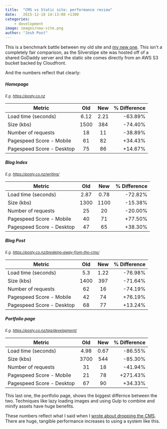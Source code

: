 ```yaml
---
title:  "CMS vs Static site: performance review"
date:   2015-12-18 14:13:08 +1300
categories: 
    - development
image: images/new-site.png
author: "Josh Post"
---
```


This is a benchmark battle between my old site and [my new one]. This isn't a completely fair comparison, as the Silverstipe site was hosted off of a shared GoDaddy server and the static site comes directly from an AWS S3 bucket backed by Cloudfront.

And the numbers reflect that clearly:

##### Homepage

<small>_E.g. <https://posty.co.nz>_</small>

| Metric                    |  Old  |  New  | % Difference |
| ------------------------- | :---: | :---: | -----------: |
| Load time (seconds)       | 6.12  | 2.21  |      -63.89% |
| Size (kbs)                | 1500  |  384  |      -74.40% |
| Number of requests        |  18   |  11   |      -38.89% |
| Pagespeed Score - Mobile  |  61   |  82   |      +34.43% |
| Pagespeed Score - Desktop |  75   |  86   |      +14.67% |


##### Blog Index

<small>_E.g. <https://posty.co.nz/writing/>_</small>

| Metric                    |  Old  |  New  | % Difference |
| ------------------------- | :---: | :---: | -----------: |
| Load time (seconds)       | 2.87  | 0.78  |      -72.82% |
| Size (kbs)                | 1300  | 1100  |      -15.38% |
| Number of requests        |  25   |  20   |      -20.00% |
| Pagespeed Score - Mobile  |  40   |  71   |      +77.50% |
| Pagespeed Score - Desktop |  47   |  65   |      +38.30% |

##### Blog Post

<small>_E.g. <https://posty.co.nz/breaking-away-from-the-cms/>_</small>

| Metric                    |  Old  |  New  | % Difference |
| ------------------------- | :---: | :---: | -----------: |
| Load time (seconds)       |  5.3  | 1.22  |      -76.98% |
| Size (kbs)                | 1400  |  397  |      -71.64% |
| Number of requests        |  62   |  16   |      -74.19% |
| Pagespeed Score - Mobile  |  42   |  74   |      +76.19% |
| Pagespeed Score - Desktop |  68   |  77   |      +13.24% |


##### Portfolio page

<small>_E.g. <https://posty.co.nz/tag/development/>_</small>

| Metric                    |  Old  |  New  | % Difference |
| ------------------------- | :---: | :---: | -----------: |
| Load time (seconds)       | 4.98  | 0.67  |      -86.55% |
| Size (kbs)                | 3700  |  544  |      -85.30% |
| Number of requests        |  31   |  18   |      -41.94% |
| Pagespeed Score - Mobile  |  21   |  78   |     +271.43% |
| Pagespeed Score - Desktop |  67   |  90   |      +34.33% |

This last one, the portfolio page, shows the biggest differnce between the two. Techniques like lazy loading images and using Gulp to combine and minify assets have huge benefits.

These numbers reflect what I said when I [wrote about dropping the CMS]. There are huge, tangible performance increases to using a system like this.


[wrote about dropping the CMS]: /breaking-away-from-the-cms/
[my new one]: https://github.com/posty72/posty.co.nz
